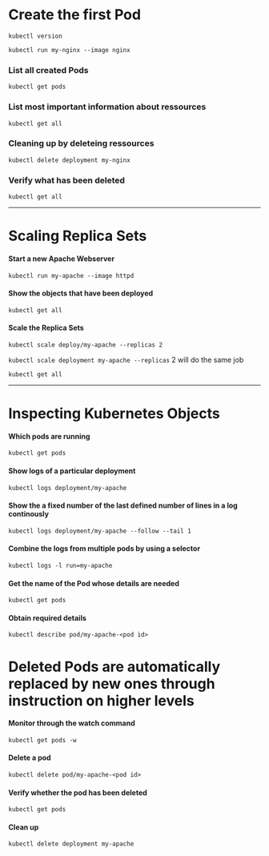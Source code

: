 
# Create the first Pod



```
kubectl version
```

```
kubectl run my-nginx --image nginx
```

### List all created Pods 

```
kubectl get pods
```

### List most important information about ressources
```
kubectl get all
```

### Cleaning up by deleteing ressources
```
kubectl delete deployment my-nginx
```
### Verify what has been deleted
```
kubectl get all
```
___
# Scaling Replica Sets

#### Start a new Apache Webserver

```
kubectl run my-apache --image httpd
```

#### Show the objects that have been deployed
```
kubectl get all
```

#### Scale the Replica Sets

```
kubectl scale deploy/my-apache --replicas 2

```

 `kubectl scale deployment my-apache --replicas` 2 will do the same job


```
kubectl get all
```
___
# Inspecting Kubernetes Objects

#### Which pods are running
```
kubectl get pods
```
#### Show logs of a particular deployment
```
kubectl logs deployment/my-apache
```

#### Show the a fixed number of the last defined number of lines in a log continously
```
kubectl logs deployment/my-apache --follow --tail 1
```

#### Combine the logs from multiple pods by using a selector
```
kubectl logs -l run=my-apache
```

#### Get the name of the Pod whose details are needed
```
kubectl get pods
```
#### Obtain required details
```
kubectl describe pod/my-apache-<pod id>
```
# Deleted Pods are automatically replaced by new ones through instruction on higher levels

#### Monitor through the watch command
```
kubectl get pods -w
```
#### Delete a pod
```
kubectl delete pod/my-apache-<pod id>
```
#### Verify whether the pod has been deleted
```
kubectl get pods
```


#### Clean up
```
kubectl delete deployment my-apache
```
